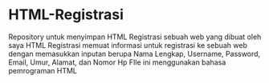 # HTML-Registrasi
Repository untuk menyimpan HTML Registrasi sebuah web yang dibuat oleh saya
HTML Registrasi memuat informasi untuk registrasi ke sebuah web dengan memasukkan inputan berupa Nama Lengkap, Username, Password, Email, Umur, Alamat, dan Nomor Hp
FIle ini menggunakan bahasa pemrograman HTML
